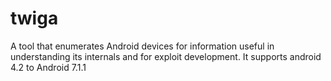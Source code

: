 # twiga
A tool that enumerates Android devices for information useful in understanding its internals and for exploit development. It supports android 4.2 to Android 7.1.1 
